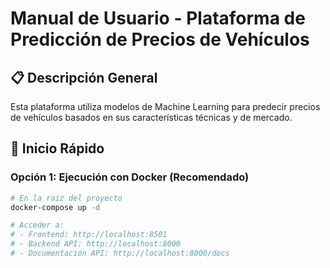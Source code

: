 # Manual de Usuario - Plataforma de Predicción de Precios de Vehículos

## 📋 Descripción General
Esta plataforma utiliza modelos de Machine Learning para predecir precios de vehículos basados en sus características técnicas y de mercado.

## 🚀 Inicio Rápido

### Opción 1: Ejecución con Docker (Recomendado)
```bash
# En la raíz del proyecto
docker-compose up -d

# Acceder a:
# - Frontend: http://localhost:8501
# - Backend API: http://localhost:8000
# - Documentación API: http://localhost:8000/docs